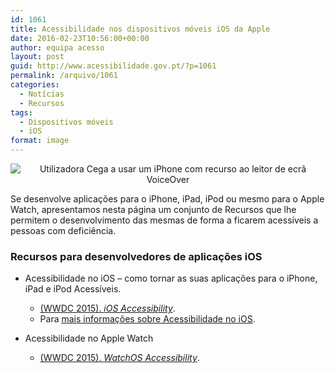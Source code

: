 ```yaml
---
id: 1061
title: Acessibilidade nos dispositivos móveis iOS da Apple
date: 2016-02-23T10:56:00+00:00
author: equipa acesso
layout: post
guid: http://www.acessibilidade.gov.pt/?p=1061
permalink: /arquivo/1061
categories:
  - Notícias
  - Recursos
tags:
  - Dispositivos móveis
  - iOS
format: image
---
```

<div style="text-align:center">
  <img src="http://www.acessibilidade.gov.pt/wordpress/wp-content/uploads/2016/02/voiceover.png" alt="Utilizadora Cega a usar um iPhone com recurso ao leitor de ecrã VoiceOver" />
</div>

Se desenvolve aplicações para o iPhone, iPad, iPod ou mesmo para o Apple Watch, apresentamos nesta página um conjunto de Recursos que lhe permitem o desenvolvimento das mesmas de forma a ficarem acessíveis a pessoas com deficiência.

<!--more Ler mais sobre os Recursos para desenvolver aplicações iOS acessíveis-->

### Recursos para desenvolvedores de aplicações iOS

  * Acessibilidade no iOS &#8211; como tornar as suas aplicações para o iPhone, iPad e iPod Acessíveis. 
      * [(WWDC 2015). <em lang="en">iOS Accessibility</em>](https://developer.apple.com/videos/wwdc/2015/?id=201).
      * Para [mais informações sobre Acessibilidade no iOS](https://developer.apple.com/accessibility/ios/).

  * Acessibilidade no Apple Watch 
      * [(WWDC 2015). <em lang="en">WatchOS Accessibility</em>](https://developer.apple.com/videos/play/wwdc2015-204/).